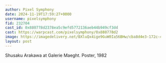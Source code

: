 ```yaml
---
author: Pixel Symphony
date: 2024-11-19T17:59:27+0000
username: pixelsymphony
fid: 232704
cast_id: 0x880778d2378ea5c9efd5772136aeb44b949cf3dd
cast: https://warpcast.com/pixelsymphony/0x880778d2
image: https://imagedelivery.net/BXluQx4ige9GuW0Ia56BHw/cba8d4e3-172c-4fd9-691b-0735ea04b600/original
layout: post
---
```

Shusaku Arakawa at Galerie Maeght. Poster, 1982  

<img src='https://imagedelivery.net/BXluQx4ige9GuW0Ia56BHw/cba8d4e3-172c-4fd9-691b-0735ea04b600/original' alt='' referrerpolicy='no-referrer'/>